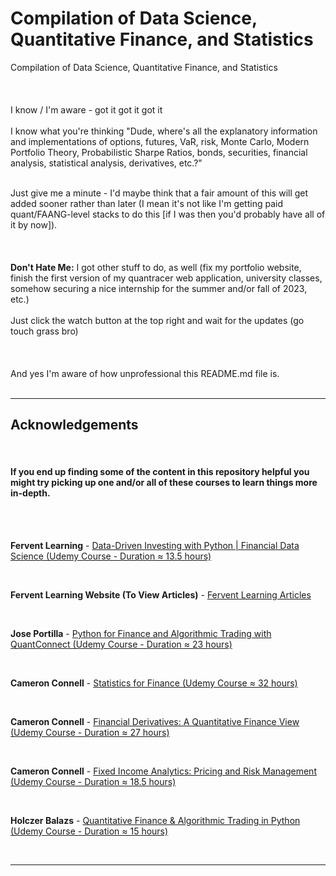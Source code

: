 # Compilation of Data Science, Quantitative Finance, and Statistics
Compilation of Data Science, Quantitative Finance, and Statistics
<br></br>
<br></br>
I know / I'm aware - got it got it got it
<br></br>
I know what you're thinking "Dude, where's all the explanatory information and implementations of options, futures, VaR, risk, Monte Carlo, Modern Portfolio Theory, Probabilistic Sharpe Ratios, bonds, securities, financial analysis, statistical analysis, derivatives, etc.?"
<div>&nbsp;</div>
Just give me a minute - I'd maybe think that a fair amount of this will get added sooner rather than later (I mean it's not like I'm getting paid quant/FAANG-level stacks to do this [if I was then you'd probably have all of it by now]).
<br></br>
<br></br>
<b>Don't Hate Me:</b> I got other stuff to do, as well (fix my portfolio website, finish the first version of my quantracer web application, university classes, somehow securing a nice internship for the summer and/or fall of 2023, etc.)
<br></br>
Just click the watch button at the top right and wait for the updates (go touch grass bro)
<br></br>
<br></br>
And yes I'm aware of how unprofessional this README.md file is.
<br></br>

-------------------------------------------------------------------------------------------------------------------------------------------------------------

## Acknowledgements

<div>&nbsp;</div>

#### If you end up finding some of the content in this repository helpful you might try picking up one and/or all of these courses to learn things more in-depth.

<div>&nbsp;</div>
<div>&nbsp;</div>

<b>Fervent Learning</b> - [Data-Driven Investing with Python | Financial Data Science (Udemy Course - Duration ≈ 13.5 hours)](https://www.udemy.com/course/data-driven-investing-with-python-financial-data-science/)

<div>&nbsp;</div>

<b>Fervent Learning Website (To View Articles)</b> - [Fervent Learning Articles](https://www.ferventlearning.com/articles/)

<div>&nbsp;</div>

<b>Jose Portilla</b> - [Python for Finance and Algorithmic Trading with QuantConnect (Udemy Course - Duration ≈ 23 hours)](https://www.udemy.com/course/python-for-finance-and-algorithmic-trading-with-quantconnect/)

<div>&nbsp;</div>

<b>Cameron Connell</b> - [Statistics for Finance (Udemy Course ≈ 32 hours)](https://www.udemy.com/course/statistics-for-finance/)

<div>&nbsp;</div>

<b>Cameron Connell</b> - [Financial Derivatives: A Quantitative Finance View (Udemy Course - Duration ≈ 27 hours)](https://www.udemy.com/course/financial-derivatives/)

<div>&nbsp;</div>

<b>Cameron Connell</b> - [Fixed Income Analytics: Pricing and Risk Management (Udemy Course - Duration ≈ 18.5 hours)](https://www.udemy.com/course/fixed-income-analytics/)

<div>&nbsp;</div>

<b>Holczer Balazs</b> - [Quantitative Finance & Algorithmic Trading in Python (Udemy Course - Duration ≈ 15 hours)](https://www.udemy.com/course/quantitative-finance-algorithmic-trading-in-python/)

<div>&nbsp;</div>





-------------------------------------------------------------------------------------------------------------------------------------------------------------

